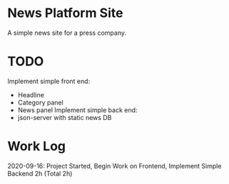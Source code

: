 # News Platform Site

A simple news site for a press company.

# TODO

Implement simple front end:
- Headline
- Category panel
- News panel
Implement simple back end:
- json-server with static news DB

# Work Log

2020-09-16: Project Started, Begin Work on Frontend, Implement Simple Backend 2h (Total 2h)